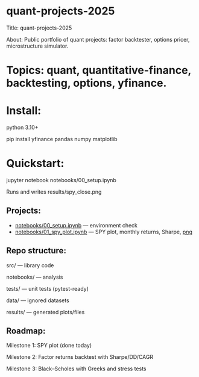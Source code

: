 # quant-projects-2025
Title: quant-projects-2025

About: Public portfolio of quant projects: factor backtester, options pricer, microstructure simulator. 

# Topics: quant, quantitative-finance, backtesting, options, yfinance.

# Install:

python 3.10+

pip install yfinance pandas numpy matplotlib​

# Quickstart:

jupyter notebook notebooks/00_setup.ipynb

Runs and writes results/spy_close.png

## Projects:
- [notebooks/00_setup.ipynb](notebooks/00_setup.ipynb) — environment check
- [notebooks/01_spy_plot.ipynb](notebooks/01_spy_plot.ipynb) — SPY plot, monthly returns, Sharpe, [png](results/spy_plot.png)


## Repo structure:

src/ — library code

notebooks/ — analysis

tests/ — unit tests (pytest-ready)

data/ — ignored datasets

results/ — generated plots/files​

## Roadmap:

Milestone 1: SPY plot (done today)

Milestone 2: Factor returns backtest with Sharpe/DD/CAGR

Milestone 3: Black–Scholes with Greeks and stress tests
